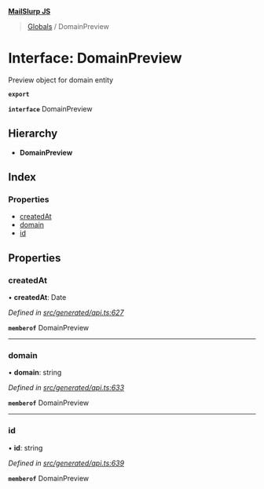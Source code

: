 **[MailSlurp JS](../README.md)**

> [Globals](../README.md) / DomainPreview

# Interface: DomainPreview

Preview object for domain entity

**`export`** 

**`interface`** DomainPreview

## Hierarchy

* **DomainPreview**

## Index

### Properties

* [createdAt](domainpreview.md#createdat)
* [domain](domainpreview.md#domain)
* [id](domainpreview.md#id)

## Properties

### createdAt

•  **createdAt**: Date

*Defined in [src/generated/api.ts:627](https://github.com/mailslurp/mailslurp-client/blob/717d89d/src/generated/api.ts#L627)*

**`memberof`** DomainPreview

___

### domain

•  **domain**: string

*Defined in [src/generated/api.ts:633](https://github.com/mailslurp/mailslurp-client/blob/717d89d/src/generated/api.ts#L633)*

**`memberof`** DomainPreview

___

### id

•  **id**: string

*Defined in [src/generated/api.ts:639](https://github.com/mailslurp/mailslurp-client/blob/717d89d/src/generated/api.ts#L639)*

**`memberof`** DomainPreview
